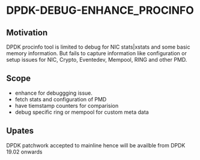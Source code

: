 # DPDK-DEBUG-ENHANCE_PROCINFO

## Motivation
DPDK procinfo tool is limited to debug for NIC stats|xstats and some basic memory information.
But fails to capture information like configuration or setup issues for NIC, Crypto, Eventedev,
Mempool, RING and other PMD.

## Scope
 - enhance for debuggging issue.
 - fetch stats and configuration of PMD
 - have tiemstamp counters for comparision
 - debug specific ring or mempool for custom meta data

## Upates
DPDK patchwork accepted to mainline hence will be availble from DPDK 19.02 onwards
